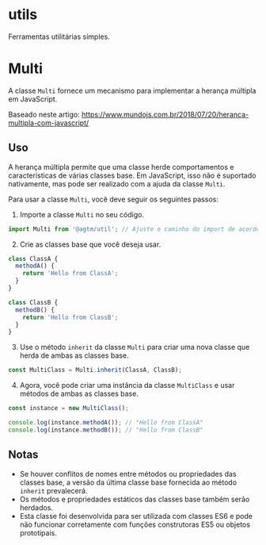# utils
Ferramentas utilitárias simples.

# Multi
A classe `Multi` fornece um mecanismo para implementar a herança múltipla em JavaScript.

Baseado neste artigo: https://www.mundojs.com.br/2018/07/20/heranca-multipla-com-javascript/

## Uso

A herança múltipla permite que uma classe herde comportamentos e características de várias classes base. Em JavaScript, isso não é suportado nativamente, mas pode ser realizado com a ajuda da classe `Multi`.

Para usar a classe `Multi`, você deve seguir os seguintes passos:

1. Importe a classe `Multi` no seu código.

```javascript
import Multi from '@agtm/util'; // Ajuste o caminho do import de acordo com sua estrutura de arquivos
```

2. Crie as classes base que você deseja usar.

```javascript
class ClassA {
  methodA() {
    return 'Hello from ClassA';
  }
}

class ClassB {
  methodB() {
    return 'Hello from ClassB';
  }
}
```

3. Use o método `inherit` da classe `Multi` para criar uma nova classe que herda de ambas as classes base.

```javascript
const MultiClass = Multi.inherit(ClassA, ClassB);
```

4. Agora, você pode criar uma instância da classe `MultiClass` e usar métodos de ambas as classes base.

```javascript
const instance = new MultiClass();

console.log(instance.methodA()); // "Hello from ClassA"
console.log(instance.methodB()); // "Hello from ClassB"
```

## Notas

- Se houver conflitos de nomes entre métodos ou propriedades das classes base, a versão da última classe base fornecida ao método `inherit` prevalecerá.
- Os métodos e propriedades estáticos das classes base também serão herdados.
- Esta classe foi desenvolvida para ser utilizada com classes ES6 e pode não funcionar corretamente com funções construtoras ES5 ou objetos prototipais.
